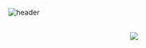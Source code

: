 ![header](https://capsule-render.vercel.app/api?type=rounded&color=auto&customColorList=17&height=150&section=header&text=dev%20D&fontSize=50&fontAlignY=40&desc=Hello,%20Welcome%20to%20DREW_CHOI's%20World&descAlignY=70&animation=fadeIn)
<br/>
<br/>

<p align="center">
<img src="https://img.shields.io/badge/javascript-inactive?style=flat&logo=javascript&logoColor=F7DF1E"/>
</p>
